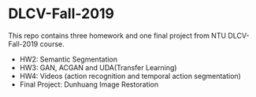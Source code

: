 # DLCV-Fall-2019
This repo contains three homework and one final project from NTU DLCV-Fall-2019 course.
- HW2: Semantic Segmentation
- HW3: GAN, ACGAN and UDA(Transfer Learning)
- HW4: Videos (action recognition and temporal action segmentation)
- Final Project: Dunhuang Image Restoration
